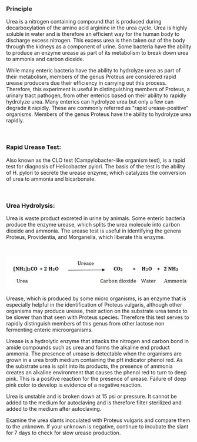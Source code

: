 ### Principle

Urea is a nitrogen containing compound that is produced during decarboxylation of the amino acid arginine in  the urea cycle. Urea is highly soluble in water and is therefore an efficient way for the human body to discharge excess nitrogen. This excess urea is then taken out of the body through the kidneys as a component of urine. Some bacteria have the ability to produce an enzyme urease as part of its metabolism to break down urea to ammonia and carbon dioxide.

While many enteric bacteria have the ability to hydrolyze urea as part of their metabolism, members of the genus Proteus are considered rapid urease producers due their efficiency in carrying out this process. Therefore, this experiment is useful in distinguishing members of Proteus, a urinary tract pathogen, from other enterics based on their ability to rapidly hydrolyze urea. Many enterics can hydrolyze urea but only a few can degrade  it rapidly. These are commonly referred  as "rapid urease-positive" organisms. Members of the genus Proteus have the ability to hydrolyze urea rapidly.

&nbsp;

### Rapid Urease Test:
 
Also known as the CLO test (Campylobacter-like organism test), is a rapid test for diagnosis of Helicobacter pylori. The basis of the test is the ability of H. pylori to secrete the urease enzyme, which catalyzes the conversion of urea to ammonia and bicarbonate.

 &nbsp;

### Urea Hydrolysis:
 
Urea is waste product excreted in urine by animals. Some enteric bacteria produce the enzyme urease, which splits the urea molecule into carbon dioxide and ammonia. The urease test is useful in identifying the genera Proteus, Providentia, and Morganella, which liberate this enzyme.

&nbsp;

<img src="images/urease.png" title="" />



Urease, which is produced by some micro organisms, is an enzyme that is especially helpful in the identification of Proteus vulgaris, although other organisms may produce urease, their action on the substrate urea tends to be slower than that seen with Proteus species. Therefore this test serves to rapidly distinguish members of this genus from other lactose non fermenting enteric microorganisms.

 

Urease is a hydrolytic enzyme that attacks the nitrogen and carbon bond in amide compounds such as urea and forms the alkaline end product ammonia. The presence of urease is detectable when the organisms are grown in a urea broth medium containing the pH indicator phenol red. As the substrate urea is split into its products, the presence of ammonia creates an alkaline environment that causes the phenol red to turn to deep pink. This is a positive reaction for the presence of urease. Failure of deep pink color to develop is evidence of a negative reaction.

 

Urea is unstable and is broken down at 15 psi or pressure. It cannot be added to the medium for autoclaving and is therefore filter sterilized and added to the medium after autoclaving.

 

Examine the urea slants inoculated with Proteus vulgaris and compare them to the unknown. If your unknown is negative, continue to incubate the slant for 7 days to check for slow urease production.


&nbsp;

